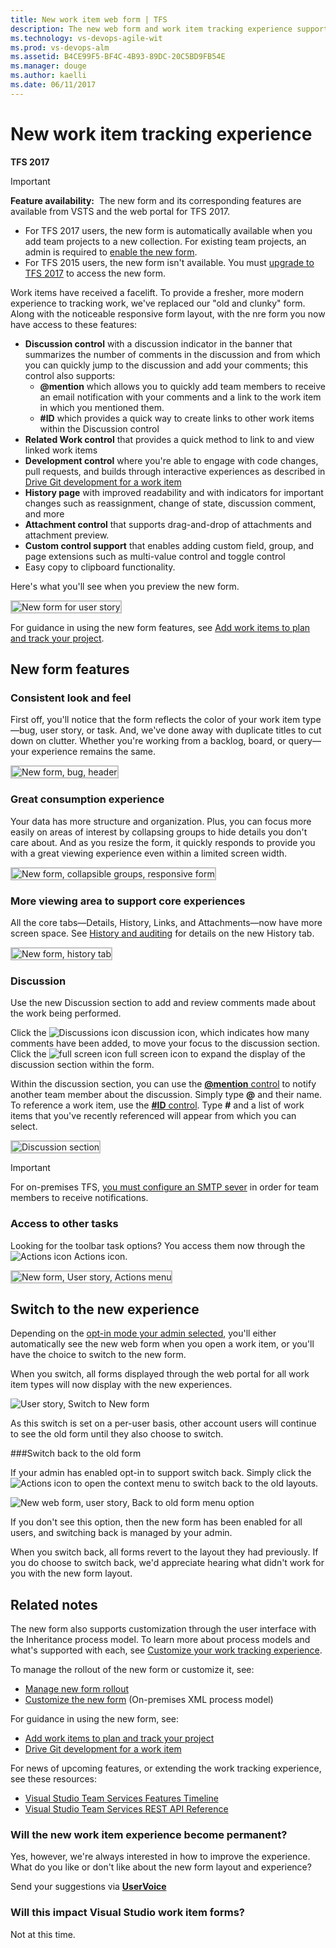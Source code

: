 ```yaml
---
title: New work item web form | TFS  
description: The new web form and work item tracking experience supports  more integrated and collaborative experiences
ms.technology: vs-devops-agile-wit
ms.prod: vs-devops-alm
ms.assetid: B4CE99F5-BF4C-4B93-89DC-20C5BD9FB54E  
ms.manager: douge
ms.author: kaelli
ms.date: 06/11/2017
---
```


# New work item tracking experience

**TFS 2017**  

> [!IMPORTANT]  
> **Feature availability:**&#160;&#160;The new form and its corresponding features are available from VSTS and the web portal for TFS 2017.<br/> 
> - For TFS 2017 users, the new form is automatically available when you add team projects to a new collection. For existing team projects, an admin is required to [enable the new form](../customize/manage-new-form-rollout.md).<br/>
> - For TFS 2015 users, the new form isn't available. You must [upgrade to TFS 2017](https://www.visualstudio.com/downloads/#team-foundation-server-2017) to access the new form.  

Work items have received a facelift. To provide a fresher, more modern experience to tracking work, we've replaced our "old and clunky" form. Along with the noticeable responsive form layout, with the nre form you now have access to these features:

- **Discussion control** with a discussion indicator in the banner that summarizes the number of comments in the discussion and from which you can quickly jump to the discussion and add your comments; this control also supports:
	- **@mention** which allows you to quickly add team members to receive an email notification with your comments and a link to the work item in which you mentioned them.
	- **#ID** which provides a quick way to create links to other work items within the Discussion control 
- **Related Work control** that provides a quick method to link to and view linked work items 
- **Development control** where you're able to engage with code changes, pull requests, and builds through interactive experiences as described in [Drive Git development for a work item](../backlogs/connect-work-items-to-git-dev-ops.md)
- **History page** with improved readability and with indicators for important changes such as reassignment, change of state, discussion comment, and more 
- **Attachment control** that supports drag-and-drop of attachments and attachment preview.
- **Custom control support** that enables adding custom field, group, and page extensions such as multi-value control and toggle control
- Easy copy to clipboard functionality. 

Here's what you'll see when you preview the new form.  

<img src="../_shared/_img/new-form-user-story-3-col.png" alt="New form for user story" style="border: 2px solid #C3C3C3;" />

For guidance in using the new form features, see [Add work items to plan and track your project](../backlogs/add-work-items.md).   

## New form features  

### Consistent look and feel  

First off, you'll notice that the form reflects the color of your work item type&mdash;bug, user story, or task. And, we've done away with duplicate titles to cut down on clutter. Whether you're working from a backlog, board, or query&mdash;your experience remains the same.  

<img src="../_shared/_img/new-form-bug-header.png" alt="New form, bug, header" style="border: 2px solid #C3C3C3;" />

### Great consumption experience  
 
Your data has more structure and organization. Plus, you can focus more easily on areas of interest by collapsing groups to hide details you don't care about. And as you resize the form, it quickly responds to provide you with a great viewing experience even within a limited screen width.  
 
<img src="../_shared/_img/new-form-exp-resized-user-story-form.png" alt="New form, collapsible groups, responsive form" style="border: 2px solid #C3C3C3;" />


### More viewing area to support core experiences  
 
All the core tabs&mdash;Details, History, Links, and Attachments&mdash;now have more screen space. See [History and auditing](../track/history-and-auditing.md) for details on the new History tab.

<img src="../backlogs/_img/add-work-item-history.png" alt="New form, history tab" style="border: 2px solid #C3C3C3;" />   

<a id="discussion">  </a>
### Discussion  

Use the new Discussion section to add and review comments made about the work being performed. 

Click the ![Discussions icon](../_img/icons/icon-discussions-wi.png) discussion icon, which indicates how many comments have been added, to move your focus to the discussion section.  Click the ![full screen icon](../_img/icons/fullscreen_icon.png) full screen icon to expand the display of the discussion section within the form.   

Within the discussion section, you can use the [**@mention** control](../../notifications/at-mentions.md) to notify another team member about the discussion. Simply type **@** and their name. To reference a work item, use the [**#ID** control](../../notifications/add-links-to-work-items.md). Type **#** and a list of work items that you've recently referenced will appear from which you can select.  

<img src="../backlogs/_img/add-work-items-discussion.png" alt="Discussion section" style="border: 2px solid #C3C3C3;" />  

> [!IMPORTANT]
> For on-premises TFS, [you must configure an SMTP sever](../../tfs-server/admin/setup-customize-alerts.md) in order for team members to receive notifications.     

### Access to other tasks

Looking for the toolbar task options? You access them now through the ![Actions icon](../_img/icons/actions-icon.png) Actions icon.  

<img src="../backlogs/_img/new-form-action-menu.png" alt="New form, User story, Actions menu" style="border: 2px solid #C3C3C3;" />  

<a id="switch-new">  </a> 
## Switch to the new experience  

Depending on the [opt-in mode your admin selected](../customize/manage-new-form-rollout.md#opt-in), you'll either automatically see the new web form when you open a work item, or you'll have the choice to switch to the new form.  

When you switch, all forms displayed through the web portal for all work item types will now display with the new experiences. 

![User story, Switch to New form](../customize/_img/m-new-form-try-switch.png)
 
As this switch is set on a per-user basis, other account users will continue to see the old form until they also choose to switch.  

<a id="switch-back">  </a> 
###Switch back to the old form 

If your admin has enabled opt-in to support switch back. Simply click the ![Actions icon](../_img/icons/actions-icon.png) to open the context menu to switch back to the old layouts.  

![New web form, user story, Back to old form menu option](../customize/_img/m-new-form-user-story-switch-to-old-form.png)

If you don't see this option, then the new form has been enabled for all users, and switching back is managed by your admin.  

When you switch back, all forms revert to the layout they had previously. If you do choose to switch back, we'd appreciate hearing what didn't work for you with the new form layout.   

## Related notes 

The new form also supports customization through the user interface with the Inheritance process model. To learn more about process models and what's supported with each, see [Customize your work tracking experience](../customize/customize-work.md). 

To manage the rollout of the new form or customize it, see:  
- [Manage new form rollout](../customize/manage-new-form-rollout.md)  
- [Customize the new form](../customize/customize-wit-form.md) (On-premises XML process model)

For guidance in using the new form, see:
- [Add work items to plan and track your project](../backlogs/add-work-items.md) 
- [Drive Git development for a work item](../backlogs/connect-work-items-to-git-dev-ops.md) 

For news of upcoming features, or extending the work tracking experience, see these resources:  
- [Visual Studio Team Services Features Timeline](/vsts/release-notes/index)  
- [Visual Studio Team Services REST API Reference](https://visualstudio.com/integrate/api/overview)  


### Will the new work item experience become permanent?  

Yes, however, we're always interested in how to improve the experience. What do you like or don't like about the new form layout and experience?  

Send your suggestions via **[UserVoice](https://visualstudio.uservoice.com/forums/330519-team-services)**


### Will this impact Visual Studio work item forms?  

Not at this time.   